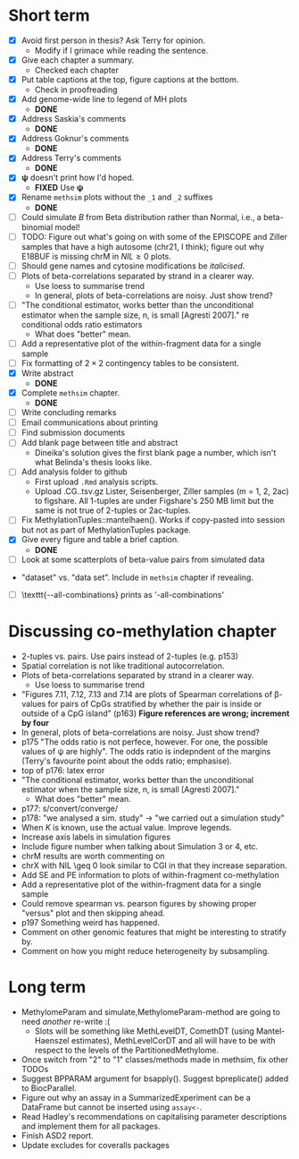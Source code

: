 
# Short term

- [x] Avoid first person in thesis? Ask Terry for opinion.
  - Modify if I grimace while reading the sentence.
- [x] Give each chapter a summary.
  - Checked each chapter
- [x] Put table captions at the top, figure captions at the bottom.
  - Check in proofreading
- [x] Add genome-wide line to legend of MH plots
  - __DONE__
- [x] Address Saskia's comments
  - __DONE__
- [x] Address Goknur's comments
  - __DONE__
- [x] Address Terry's comments
  - __DONE__
- [x] $\mathbf{\psi}$ doesn't print how I'd hoped.
  - __FIXED__ Use $\bm{\psi}$
- [x] Rename `methsim` plots without the `_1` and `_2` suffixes
  - __DONE__
- [ ] Could simulate $B$ from Beta distribution rather than Normal, i.e., a beta-binomial model!
- [ ] TODO: Figure out what's going on with some of the EPISCOPE and Ziller samples that have a high autosome (chr21, I think); figure out why E18BUF is missing chrM in $NIL \geq 0$ plots.
- [ ] Should gene names and cytosine modifications be _italicised_.
- [ ] Plots of beta-correlations separated by strand in a clearer way.
  - Use loess to summarise trend
  - In general, plots of beta-correlations are noisy. Just show trend?
- [ ] "The conditional estimator, works better than the unconditional estimator when the sample size, n, is small [Agresti 2007]." re conditional odds ratio estimators
  - What does "better" mean.
- [ ] Add a representative plot of the within-fragment data for a single sample
- [ ] Fix formatting of $2 \times 2$ contingency tables to be consistent.
- [x] Write abstract
  - __DONE__
- [x] Complete `methsim` chapter.
  - __DONE__
- [ ] Write concluding remarks
- [ ] Email communications about printing
- [ ] Find submission documents
- [ ] Add blank page between title and abstract
  - Dineika's solution gives the first blank page a number, which isn't what Belinda's thesis looks like.
- [ ] Add analysis folder to github
  - First upload `.Rmd` analysis scripts.
  - Upload <sample>.CG.<m>.tsv.gz Lister, Seisenberger, Ziller samples (m = 1, 2, 2ac) to figshare. All 1-tuples are under Figshare's 250 MB limit but the same is not true of 2-tuples or 2ac-tuples.
- [ ] Fix MethylationTuples::mantelhaen(). Works if copy-pasted into session but not as part of MethylationTuples package.
- [x] Give every figure and table a brief caption.
  - __DONE__
- [ ] Look at some scatterplots of beta-value pairs from simulated data
- "dataset" vs. "data set". Include in `methsim` chapter if revealing.
- [ ] \texttt{--all-combinations} prints as '-all-combinations'

# Discussing co-methylation chapter

- 2-tuples vs. pairs. Use pairs instead of 2-tuples (e.g. p153)
- Spatial correlation is not like traditional autocorrelation.
- Plots of beta-correlations separated by strand in a clearer way.
  - Use loess to summarise trend
- "Figures 7.11, 7.12, 7.13 and 7.14 are plots of Spearman correlations of β-values for pairs of CpGs stratified by whether the pair is inside or outside of a CpG island" (p163) __Figure references are wrong; increment by four__
- In general, plots of beta-correlations are noisy. Just show trend?
- p175 "The odds ratio is not perfece, however. For one, the possible values of ψ are highly". The odds ratio is indepndent of the margins (Terry's favourite point about the odds ratio; emphasise).
- top of p176: latex error
- "The conditional estimator, works better than the unconditional estimator when the sample size, n, is small [Agresti 2007]."
  - What does "better" mean.
- p177: s/convert/converge/
- p178: "we analysed a sim. study" -> "we carried out a simulation study"
- When $K$ is known, use the actual value. Improve legends.
- Increase axis labels in simulation figures
- Include figure number when talking about Simulation 3 or 4, etc.
- chrM results are worth commenting on
- chrX with NIL \geq 0 look similar to CGI in that they increase separation.
- Add SE and PE information to plots of within-fragment co-methylation
- Add a representative plot of the within-fragment data for a single sample
- Could remove spearman vs. pearson figures by showing proper "versus" plot and then skipping ahead.
- p197 Something weird has happened.
- Comment on other genomic features that might be interesting to stratify by.
- Comment on how you might reduce heterogeneity by subsampling.

# Long term

- MethylomeParam and simulate,MethylomeParam-method are going to need _another_ re-write :(
  - Slots will be something like MethLevelDT, ComethDT (using Mantel-Haenszel estimates), MethLevelCorDT and all will have to be with respect to the levels of the PartitionedMethylome.
- Once switch from "2" to "1" classes/methods made in methsim, fix other TODOs
- Suggest BPPARAM argument for bsapply(). Suggest bpreplicate() added to BiocParallel.
- Figure out why an assay in a SummarizedExperiment can be a DataFrame but cannot be inserted using `assay<-`.
- Read Hadley's recommendations on capitalising parameter descriptions and implement them for all packages.
- Finish ASD2 report.
- Update excludes for coveralls packages
